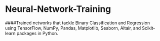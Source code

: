 # Neural-Network-Training
####Trained networks that tackle Binary Classification and Regression using TensorFlow, NumPy, Pandas, Matplotlib,
Seaborn, Altair, and Scikit-learn packages in Python.
